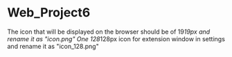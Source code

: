 # Web_Project6
The icon that will be displayed on the browser should be of 19*19px and rename it as "icon.png"
One 128*128px icon for extension window in settings and rename it as "icon_128.png"